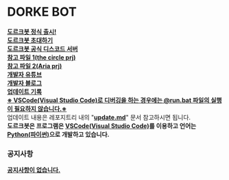 # DORKE BOT
<b><ins>도르크봇 정식 출시!</b><ins><br/>
<b><ins>[도르크봇 초대하기](https://discord.com/api/oauth2/authorize?client_id=702477692402008094&permissions=8&scope=bot)</b></ins><br/>
<b><ins>[도르크봇 공식 디스코드 서버](https://discord.gg/GsNkPXH)</b></ins>
<ins><b><br>[참고 파일 1](https://github.com/Ryzen72700/thecircle_prj/blob/master/tc_github.py)(the circle prj)</ins></b></br>
<ins><b>[참고 파일 2](https://github.com/Ryzen72700/DISCORDPY_Aria/blob/master/Aria_Public.py)(Aria prj)</ins></b></br>
<b><ins>[개발자 유튜브](https://www.youtube.com/channel/UC1v2JDiftMw7epyndnVA_Bg)</br></b></ins>
<b><ins>[개발자 블로그](https://blog.naver.com/idoyun027)</b></ins><br/>
<b><ins>[업데이트 기록](https://github.com/sweet1cloud/DORKE_BOT/blob/master/update.md)</b></ins><br/>
<ins><b>※ VSCode(Visual Studio Code)로 디버깅을 하는 경우에는 @run.bat 파일의 실행이 필요하지 않습니다.※</ins></b><br/>
업데이트 내용은 레포지트리 내의 "<b><ins>update.md</b></ins>" 문서 참고하시면 됩니다.<br/>
<b>도르크봇은 프로그램은 <ins>VSCode(Visual Studio Code)</ins>를 이용하고 언어는 <ins>Python(파이썬)</ins>으로 개발하고 있습니다.</b>
<h3>공지사항</h3>
<b><ins>공지사항이 없습니다.<br/>
